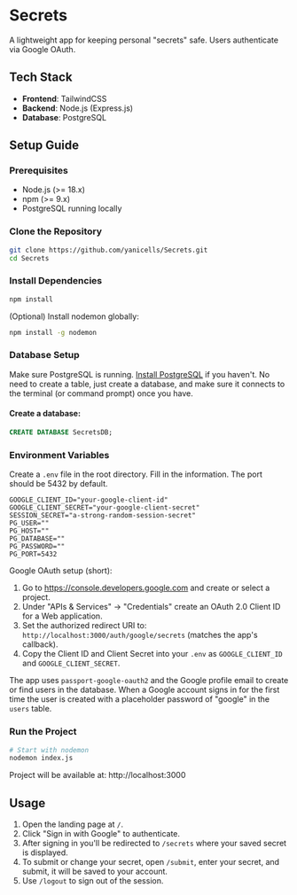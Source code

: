 # Secrets

A lightweight app for keeping personal "secrets" safe. Users authenticate via Google OAuth.

## Tech Stack

- **Frontend**: TailwindCSS
- **Backend**: Node.js (Express.js)
- **Database**: PostgreSQL

## Setup Guide

### Prerequisites

- Node.js (>= 18.x)
- npm (>= 9.x)
- PostgreSQL running locally

### Clone the Repository

```bash
git clone https://github.com/yanicells/Secrets.git
cd Secrets
```

### Install Dependencies

```bash
npm install
```

(Optional) Install nodemon globally:

```bash
npm install -g nodemon
```

### Database Setup

Make sure PostgreSQL is running. [Install PostgreSQL](https://www.postgresql.org) if you haven't.
No need to create a table, just create a database, and make sure it connects to the terminal (or command prompt) once you have.

#### Create a database:

```sql
CREATE DATABASE SecretsDB;
```

### Environment Variables

Create a `.env` file in the root directory.
Fill in the information. The port should be 5432 by default.

```env
GOOGLE_CLIENT_ID="your-google-client-id"
GOOGLE_CLIENT_SECRET="your-google-client-secret"
SESSION_SECRET="a-strong-random-session-secret"
PG_USER=""
PG_HOST=""
PG_DATABASE=""
PG_PASSWORD=""
PG_PORT=5432
```

Google OAuth setup (short):

1. Go to https://console.developers.google.com and create or select a project.
2. Under "APIs & Services" → "Credentials" create an OAuth 2.0 Client ID for a Web application.
3. Set the authorized redirect URI to: `http://localhost:3000/auth/google/secrets` (matches the app's callback).
4. Copy the Client ID and Client Secret into your `.env` as `GOOGLE_CLIENT_ID` and `GOOGLE_CLIENT_SECRET`.

The app uses `passport-google-oauth2` and the Google profile email to create or find users in the database. When a Google account signs in for the first time the user is created with a placeholder password of "google" in the `users` table.

### Run the Project

```bash
# Start with nodemon
nodemon index.js
```

Project will be available at: http://localhost:3000

## Usage

1. Open the landing page at `/`.
2. Click "Sign in with Google" to authenticate.
3. After signing in you'll be redirected to `/secrets` where your saved secret is displayed.
4. To submit or change your secret, open `/submit`, enter your secret, and submit, it will be saved to your account.
5. Use `/logout` to sign out of the session.
